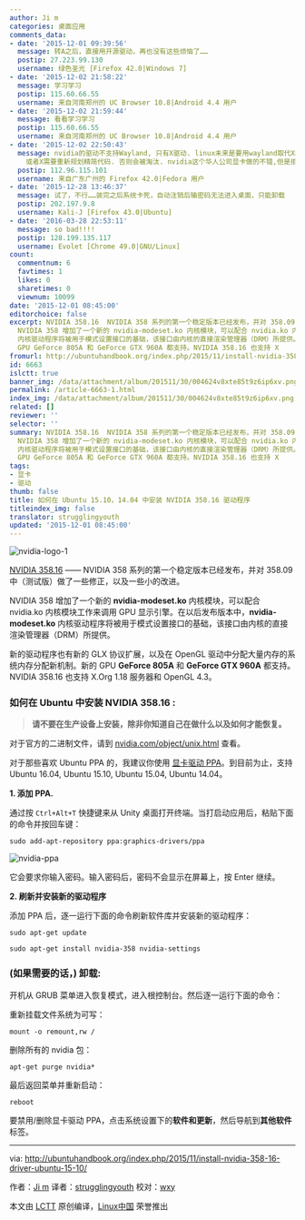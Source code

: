 ```yaml
---
author: Ji m
categories: 桌面应用
comments_data:
- date: '2015-12-01 09:39:56'
  message: 转A之后，直接用开源驱动，再也没有这些烦恼了……
  postip: 27.223.99.130
  username: 绿色圣光 [Firefox 42.0|Windows 7]
- date: '2015-12-02 21:58:22'
  message: 学习学习
  postip: 115.60.66.55
  username: 来自河南郑州的 UC Browser 10.8|Android 4.4 用户
- date: '2015-12-02 21:59:44'
  message: 看看学习学习
  postip: 115.60.66.55
  username: 来自河南郑州的 UC Browser 10.8|Android 4.4 用户
- date: '2015-12-02 22:50:43'
  message: nvidia的驱动不支持Wayland, 只有X驱动. linux未来是要用wayland取代X的. X的代码很老旧, 现在液晶显示, 那些老旧代码过时,导致显示速度.
    或者X需要重新规划精简代码. 否则会被淘汰. nvidia这个华人公司显卡做的不错,但是拒绝驱动. 被linus sniffed! 三大显卡中只有intel开源驱动最好,但集成显卡性能很差.
  postip: 112.96.115.101
  username: 来自广东广州的 Firefox 42.0|Fedora 用户
- date: '2015-12-28 13:46:37'
  message: 试了，不行……装完之后系统卡死，自动注销后输密码无法进入桌面，只能卸载
  postip: 202.197.9.8
  username: Kali-J [Firefox 43.0|Ubuntu]
- date: '2016-03-28 22:53:11'
  message: so bad!!!!
  postip: 128.199.135.117
  username: Evolet [Chrome 49.0|GNU/Linux]
count:
  commentnum: 6
  favtimes: 1
  likes: 0
  sharetimes: 0
  viewnum: 10099
date: '2015-12-01 08:45:00'
editorchoice: false
excerpt: NVIDIA 358.16  NVIDIA 358 系列的第一个稳定版本已经发布，并对 358.09 中（测试版）做了一些修正，以及一些小的改进。
  NVIDIA 358 增加了一个新的 nvidia-modeset.ko 内核模块，可以配合 nvidia.ko 内核模块工作来调用 GPU 显示引擎。在以后发布版本中，nvidia-modeset.ko
  内核驱动程序将被用于模式设置接口的基础，该接口由内核的直接渲染管理器（DRM）所提供。 新的驱动程序也有新的 GLX 协议扩展，以及在 OpenGL 驱动中分配大量内存的系统内存分配新机制。新的
  GPU GeForce 805A 和 GeForce GTX 960A 都支持。NVIDIA 358.16 也支持 X
fromurl: http://ubuntuhandbook.org/index.php/2015/11/install-nvidia-358-16-driver-ubuntu-15-10/
id: 6663
islctt: true
banner_img: /data/attachment/album/201511/30/004624v8xte85t9z6ip6xv.png
permalink: /article-6663-1.html
index_img: /data/attachment/album/201511/30/004624v8xte85t9z6ip6xv.png.thumb.jpg
related: []
reviewer: ''
selector: ''
summary: NVIDIA 358.16  NVIDIA 358 系列的第一个稳定版本已经发布，并对 358.09 中（测试版）做了一些修正，以及一些小的改进。
  NVIDIA 358 增加了一个新的 nvidia-modeset.ko 内核模块，可以配合 nvidia.ko 内核模块工作来调用 GPU 显示引擎。在以后发布版本中，nvidia-modeset.ko
  内核驱动程序将被用于模式设置接口的基础，该接口由内核的直接渲染管理器（DRM）所提供。 新的驱动程序也有新的 GLX 协议扩展，以及在 OpenGL 驱动中分配大量内存的系统内存分配新机制。新的
  GPU GeForce 805A 和 GeForce GTX 960A 都支持。NVIDIA 358.16 也支持 X
tags:
- 显卡
- 驱动
thumb: false
title: 如何在 Ubuntu 15.10，14.04 中安装 NVIDIA 358.16 驱动程序
titleindex_img: false
translator: strugglingyouth
updated: '2015-12-01 08:45:00'
---
```


![nvidia-logo-1](/data/attachment/album/201511/30/004624v8xte85t9z6ip6xv.png)


[NVIDIA 358.16](http://www.nvidia.com/Download/driverResults.aspx/95921/en-us) —— NVIDIA 358 系列的第一个稳定版本已经发布，并对 358.09 中（测试版）做了一些修正，以及一些小的改进。


NVIDIA 358 增加了一个新的 **nvidia-modeset.ko** 内核模块，可以配合 nvidia.ko 内核模块工作来调用 GPU 显示引擎。在以后发布版本中，**nvidia-modeset.ko** 内核驱动程序将被用于模式设置接口的基础，该接口由内核的直接渲染管理器（DRM）所提供。


新的驱动程序也有新的 GLX 协议扩展，以及在 OpenGL 驱动中分配大量内存的系统内存分配新机制。新的 GPU **GeForce 805A** 和 **GeForce GTX 960A** 都支持。NVIDIA 358.16 也支持 X.Org 1.18 服务器和 OpenGL 4.3。


### 如何在 Ubuntu 中安装 NVIDIA 358.16 :



> 
> **请不要在生产设备上安装，除非你知道自己在做什么以及如何才能恢复。**
> 
> 
> 


对于官方的二进制文件，请到 [nvidia.com/object/unix.html](http://www.nvidia.com/Download/driverResults.aspx/95921/en-us) 查看。


对于那些喜欢 Ubuntu PPA 的，我建议你使用 [显卡驱动 PPA](http://www.nvidia.com/object/unix.html)。到目前为止，支持 Ubuntu 16.04, Ubuntu 15.10, Ubuntu 15.04, Ubuntu 14.04。


**1. 添加 PPA.**


通过按 `Ctrl+Alt+T` 快捷键来从 Unity 桌面打开终端。当打启动应用后，粘贴下面的命令并按回车键：



```
sudo add-apt-repository ppa:graphics-drivers/ppa

```

![nvidia-ppa](/data/attachment/album/201511/30/004624puus08uz09f79uuf.jpg)


它会要求你输入密码。输入密码后，密码不会显示在屏幕上，按 Enter 继续。


**2. 刷新并安装新的驱动程序**


添加 PPA 后，逐一运行下面的命令刷新软件库并安装新的驱动程序：



```
sudo apt-get update

sudo apt-get install nvidia-358 nvidia-settings

```

### (如果需要的话，) 卸载:


开机从 GRUB 菜单进入恢复模式，进入根控制台。然后逐一运行下面的命令：


重新挂载文件系统为可写：



```
mount -o remount,rw /

```

删除所有的 nvidia 包：



```
apt-get purge nvidia*

```

最后返回菜单并重新启动：



```
reboot

```

要禁用/删除显卡驱动 PPA，点击系统设置下的**软件和更新**，然后导航到**其他软件**标签。




---


via: <http://ubuntuhandbook.org/index.php/2015/11/install-nvidia-358-16-driver-ubuntu-15-10/>


作者：[Ji m](http://ubuntuhandbook.org/index.php/about/) 译者：[strugglingyouth](https://github.com/strugglingyouth) 校对：[wxy](https://github.com/wxy)


本文由 [LCTT](https://github.com/LCTT/TranslateProject) 原创编译，[Linux中国](https://linux.cn/) 荣誉推出